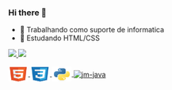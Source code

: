### Hi there 👋


- 🔭 Trabalhando como suporte de informatica
- 🌱 Estudando HTML/CSS
 <div>
  <a href="https://github.com/JoaoMateus13">
  <img height="180em" src="https://github-readme-stats.vercel.app/api?username=JoaoMateus13&show_icons=true&theme=dark&include_all_commits=true&count_private=true"/>
  <img height="180em" src="https://github-readme-stats.vercel.app/api/top-langs/?username=JoaoMateus13&layout=compact&langs_count=7&theme=dark"/>
</div>
<div style="display: inline_block"><br>
  <img align="center" alt="jm-HTML" height="30" width="40" src="https://raw.githubusercontent.com/devicons/devicon/master/icons/html5/html5-original.svg">
  <img align="center" alt="jm-CSS" height="30" width="40" src="https://raw.githubusercontent.com/devicons/devicon/master/icons/css3/css3-original.svg">
  <img align="center" alt="jm-Python" height="30" width="40" src="https://raw.githubusercontent.com/devicons/devicon/master/icons/python/python-original.svg">
  <img align="center" alt="jm-java" height="30" width="40" src="https://cdn.jsdelivr.net/gh/devicons/devicon/icons/java/java-original.svg" />

</div>
